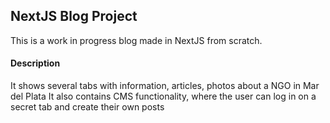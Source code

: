 ## NextJS Blog Project

This is a work in progress blog made in NextJS from scratch.

#### Description

It shows several tabs with information, articles, photos about a NGO in Mar del Plata
It also contains CMS functionality, where the user can log in on a secret tab and create their own posts
